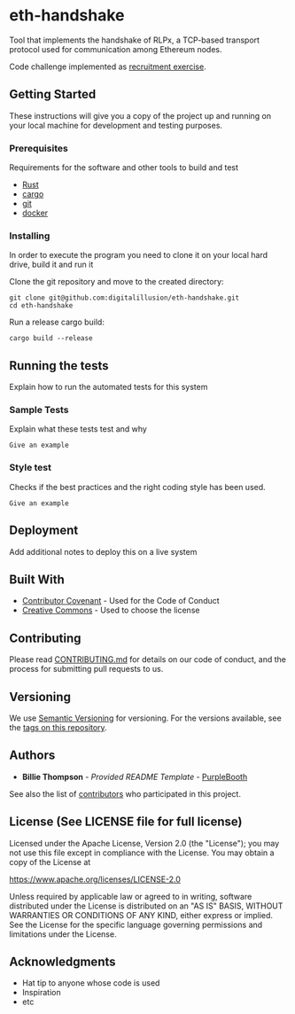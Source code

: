 # eth-handshake

Tool that implements the handshake of RLPx, a TCP-based transport protocol used for communication among Ethereum nodes.

Code challenge implemented as
[recruitment exercise](https://github.com/eqlabs/recruitment-exercises/blob/master/node-handshake.md).

## Getting Started

These instructions will give you a copy of the project up and running on
your local machine for development and testing purposes. 

### Prerequisites

Requirements for the software and other tools to build and test
- [Rust](https://www.rust-lang.org/tools/install)
- [cargo](https://doc.rust-lang.org/cargo/getting-started/installation.html)
- [git](https://git-scm.com/downloads)
- [docker](https://docs.docker.com/engine/install/)

### Installing

In order to execute the program you need to clone it on your local hard drive, build it and run it

Clone the git repository and move to the created directory:

    git clone git@github.com:digitalillusion/eth-handshake.git
    cd eth-handshake

Run a release cargo build:

    cargo build --release

## Running the tests

Explain how to run the automated tests for this system

### Sample Tests

Explain what these tests test and why

    Give an example

### Style test

Checks if the best practices and the right coding style has been used.

    Give an example

## Deployment

Add additional notes to deploy this on a live system

## Built With

  - [Contributor Covenant](https://www.contributor-covenant.org/) - Used
    for the Code of Conduct
  - [Creative Commons](https://creativecommons.org/) - Used to choose
    the license

## Contributing

Please read [CONTRIBUTING.md](CONTRIBUTING.md) for details on our code
of conduct, and the process for submitting pull requests to us.

## Versioning

We use [Semantic Versioning](http://semver.org/) for versioning. For the versions
available, see the [tags on this
repository](https://github.com/PurpleBooth/a-good-readme-template/tags).

## Authors

  - **Billie Thompson** - *Provided README Template* -
    [PurpleBooth](https://github.com/PurpleBooth)

See also the list of
[contributors](https://github.com/PurpleBooth/a-good-readme-template/contributors)
who participated in this project.

## License (See LICENSE file for full license)

Licensed under the Apache License, Version 2.0 (the "License"); you may not use this file except in compliance with the License. You may obtain a copy of the License at

https://www.apache.org/licenses/LICENSE-2.0

Unless required by applicable law or agreed to in writing, software distributed under the License is distributed on an "AS IS" BASIS, WITHOUT WARRANTIES OR CONDITIONS OF ANY KIND, either express or implied. See the License for the specific language governing permissions and limitations under the License.

## Acknowledgments

  - Hat tip to anyone whose code is used
  - Inspiration
  - etc
